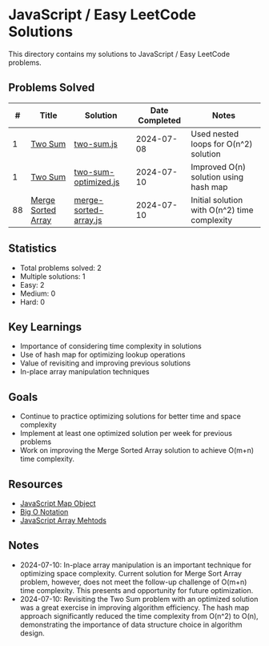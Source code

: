 # JavaScript / Easy LeetCode Solutions

This directory contains my solutions to JavaScript / Easy LeetCode problems.

## Problems Solved

| #  | Title | Solution | Date Completed | Notes |
|----|-------|----------|----------------|-------|
| 1  | [Two Sum](https://leetcode.com/problems/two-sum/) | [two-sum.js](./2024-07-08-two-sum.js) | 2024-07-08 | Used nested loops for O(n^2) solution |
| 1  | [Two Sum](https://leetcode.com/problems/two-sum/) | [two-sum-optimized.js](./2024-07-10-two-sum-optimized.js) | 2024-07-10 | Improved O(n) solution using hash map |
| 88 | [Merge Sorted Array](https://leetcode.com/problems/merge-sorted-array) | [merge-sorted-array.js](./2024-07-10-merge-sort-array.js) | 2024-07-10 | Initial solution with O(n^2) time complexity |

## Statistics

- Total problems solved: 2
- Multiple solutions: 1
- Easy: 2
- Medium: 0
- Hard: 0

## Key Learnings

- Importance of considering time complexity in solutions
- Use of hash map for optimizing lookup operations
- Value of revisiting and improving previous solutions
- In-place array manipulation techniques

## Goals

- Continue to practice optimizing solutions for better time and space complexity
- Implement at least one optimized solution per week for previous problems
- Work on improving the Merge Sorted Array solution to achieve O(m+n) time complexity.

## Resources

- [JavaScript Map Object](https://developer.mozilla.org/en-US/docs/Web/JavaScript/Reference/Global_Objects/Map)
- [Big O Notation](https://www.freecodecamp.org/news/big-o-notation-why-it-matters-and-why-it-doesnt-1674cfa8a23c/)
- [JavaScript Array Mehtods](https://developer.mozilla.org/en-US/docs/Web/JavaScript/Reference/Global_Objects/Array)

## Notes

- 2024-07-10: In-place array manipulation is an important technique for optimizing space complexity. Current solution for Merge Sort Array problem, however, does not meet the follow-up challenge of O(m+n) time complexity.  This presents and opportunity for future optimization.
- 2024-07-10: Revisiting the Two Sum problem with an optimized solution was a great exercise in improving algorithm efficiency. The hash map approach significantly reduced the time complexity from O(n^2) to O(n), demonstrating the importance of data structure choice in algorithm design.
